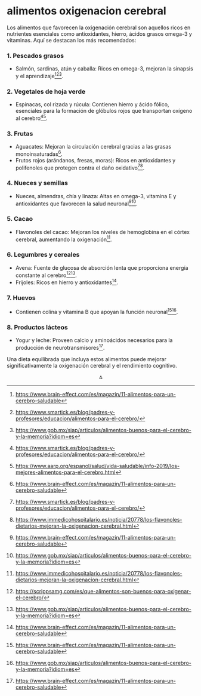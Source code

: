 # alimentos oxigenacion cerebral

Los alimentos que favorecen la oxigenación cerebral son aquellos ricos en nutrientes esenciales como antioxidantes, hierro, ácidos grasos omega-3 y vitaminas. Aquí se destacan los más recomendados:

### **1. Pescados grasos**

- Salmón, sardinas, atún y caballa: Ricos en omega-3, mejoran la sinapsis y el aprendizaje[^1][^2][^4].


### **2. Vegetales de hoja verde**

- Espinacas, col rizada y rúcula: Contienen hierro y ácido fólico, esenciales para la formación de glóbulos rojos que transportan oxígeno al cerebro[^2][^5].


### **3. Frutas**

- Aguacates: Mejoran la circulación cerebral gracias a las grasas monoinsaturadas[^1].
- Frutos rojos (arándanos, fresas, moras): Ricos en antioxidantes y polifenoles que protegen contra el daño oxidativo[^2][^6].


### **4. Nueces y semillas**

- Nueces, almendras, chía y linaza: Altas en omega-3, vitamina E y antioxidantes que favorecen la salud neuronal[^1][^4].


### **5. Cacao**

- Flavonoles del cacao: Mejoran los niveles de hemoglobina en el córtex cerebral, aumentando la oxigenación[^6].


### **6. Legumbres y cereales**

- Avena: Fuente de glucosa de absorción lenta que proporciona energía constante al cerebro[^3][^4].
- Frijoles: Ricos en hierro y antioxidantes[^1].


### **7. Huevos**

- Contienen colina y vitamina B que apoyan la función neuronal[^1][^4].


### **8. Productos lácteos**

- Yogur y leche: Proveen calcio y aminoácidos necesarios para la producción de neurotransmisores[^1].

Una dieta equilibrada que incluya estos alimentos puede mejorar significativamente la oxigenación cerebral y el rendimiento cognitivo.

<div style="text-align: center">⁂</div>

[^1]: https://www.brain-effect.com/es/magazin/11-alimentos-para-un-cerebro-saludable

[^2]: https://www.smartick.es/blog/padres-y-profesores/educacion/alimentos-para-el-cerebro/

[^3]: https://scrippsamg.com/es/que-alimentos-son-buenos-para-oxigenar-el-cerebro/

[^4]: https://www.gob.mx/siap/articulos/alimentos-buenos-para-el-cerebro-y-la-memoria?idiom=es

[^5]: https://www.aarp.org/espanol/salud/vida-saludable/info-2019/los-mejores-alimentos-para-el-cerebro.html

[^6]: https://www.immedicohospitalario.es/noticia/20778/los-flavonoles-dietarios-mejoran-la-oxigenacion-cerebral.html

[^7]: https://www.nationalgeographic.com.es/ciencia/5-tipos-alimentos-que-ayudan-a-tu-cerebro_20292

[^8]: https://www.diariodesevilla.es/salud/nutricion-bienestar/Claves-oxigenar-cerebro_0_1836117210.html

